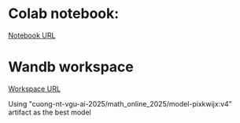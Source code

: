 # Colab notebook:
[Notebook URL](https://colab.research.google.com/github/HoTrungQuan2004/Introduction-to-Data-Science-and-AI/blob/main/Assignment_HME_recognition_ColabVersion.ipynb)
# Wandb workspace
[Workspace URL](https://wandb.ai/cuong-nt-vgu-ai-2025/math_online_2025/runs/pixkwijx?nw=nwuser10422069)

Using "cuong-nt-vgu-ai-2025/math_online_2025/model-pixkwijx:v4" artifact as the best model

